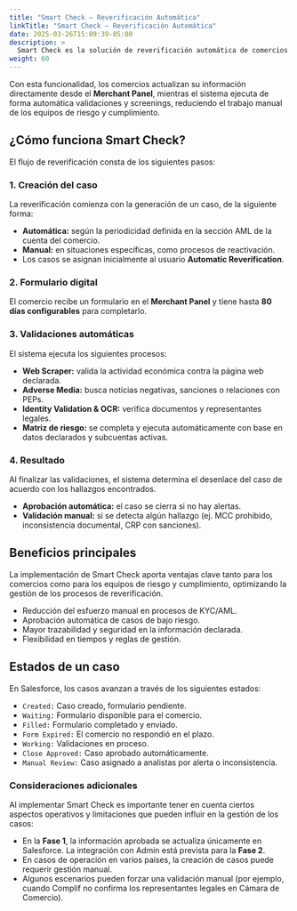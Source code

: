 ```yaml
---
title: "Smart Check – Reverificación Automática"
linkTitle: "Smart Check – Reverificación Automática"
date: 2025-03-26T15:09:39-05:00
description: >
  Smart Check es la solución de reverificación automática de comercios que PayU LATAM implementa para optimizar los procesos de cumplimiento (KYC/AML).
weight: 60
---
```


Con esta funcionalidad, los comercios actualizan su información directamente desde el **Merchant Panel**, mientras el sistema ejecuta de forma automática validaciones y screenings, reduciendo el trabajo manual de los equipos de riesgo y cumplimiento.

## ¿Cómo funciona Smart Check?

El flujo de reverificación consta de los siguientes pasos:

### 1. Creación del caso

La reverificación comienza con la generación de un caso, de la siguiente forma:

* **Automática:** según la periodicidad definida en la sección AML de la cuenta del comercio.  
* **Manual:** en situaciones específicas, como procesos de reactivación.  
* Los casos se asignan inicialmente al usuario **Automatic Reverification**.

### 2. Formulario digital

El comercio recibe un formulario en el **Merchant Panel** y tiene hasta **80 días configurables** para completarlo.

### 3. Validaciones automáticas

El sistema ejecuta los siguientes procesos:

* **Web Scraper:** valida la actividad económica contra la página web declarada.
* **Adverse Media:** busca noticias negativas, sanciones o relaciones con PEPs.
* **Identity Validation & OCR:** verifica documentos y representantes legales.
* **Matriz de riesgo:** se completa y ejecuta automáticamente con base en datos declarados y subcuentas activas.

### 4. Resultado

Al finalizar las validaciones, el sistema determina el desenlace del caso de acuerdo con los hallazgos encontrados.

* **Aprobación automática:** el caso se cierra si no hay alertas.
* **Validación manual:** si se detecta algún hallazgo (ej. MCC prohibido, inconsistencia documental, CRP con sanciones).

## Beneficios principales

La implementación de Smart Check aporta ventajas clave tanto para los comercios como para los equipos de riesgo y cumplimiento, optimizando la gestión de los procesos de reverificación.

* Reducción del esfuerzo manual en procesos de KYC/AML.
* Aprobación automática de casos de bajo riesgo.
* Mayor trazabilidad y seguridad en la información declarada.
* Flexibilidad en tiempos y reglas de gestión.

## Estados de un caso

En Salesforce, los casos avanzan a través de los siguientes estados:

* `Created:` Caso creado, formulario pendiente.
* `Waiting:` Formulario disponible para el comercio.
* `Filled:` Formulario completado y enviado.
* `Form Expired:` El comercio no respondió en el plazo.
* `Working:` Validaciones en proceso.
* `Close Approved:` Caso aprobado automáticamente.
* `Manual Review:` Caso asignado a analistas por alerta o inconsistencia.

### Consideraciones adicionales

Al implementar Smart Check es importante tener en cuenta ciertos aspectos operativos y limitaciones que pueden influir en la gestión de los casos:

* En la **Fase 1**, la información aprobada se actualiza únicamente en Salesforce. La integración con Admin está prevista para la **Fase 2**.
* En casos de operación en varios países, la creación de casos puede requerir gestión manual.
* Algunos escenarios pueden forzar una validación manual (por ejemplo, cuando Complif no confirma los representantes legales en Cámara de Comercio).